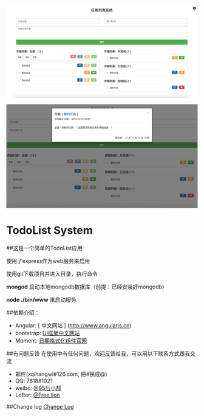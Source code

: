 [![TodoList](https://raw.githubusercontent.com/xqihang/TodoList/master/public/uploadfiles/screen_01.png)](http://www.freelion.me)

[![TodoList](https://raw.githubusercontent.com/xqihang/TodoList/master/public/uploadfiles/screen_02.jpg)](http://www.freelion.me)

# TodoList System
 
##这是一个简单的TodoList应用
 
使用了express作为web服务来启用
 
使用git下载项目并进入目录，执行命令  

**mongod** 启动本地mongodb数据库（前提：已经安装好mongodb）

**node ./bin/www** 来启动服务


##依赖介绍：

* Angular: [ 中文网站 ] (http://www.angularjs.cn)
* bootstrap: [ UI框架中文网站 ](http://www.bootcss.com)
* Moment: [ 日期格式化组件官网 ](http://momentjs.com)
 
##有问题反馈
在使用中有任何问题，欢迎反馈给我，可以用以下联系方式跟我交流
 
* 邮件(xqihangwl#126.com, 把#换成@)
* QQ: 781881021
* weibo: [@95后小郝](http://weibo.com/xqihang)
* Lofter: [@Free lion](http://photo.freelion.me)
 
 
##Change log
[Change Log](https://github.com/xqihang/todolist/blob/master/CHANGE.md)
